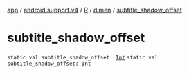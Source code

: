 [app](../../../index.md) / [android.support.v4](../../index.md) / [R](../index.md) / [dimen](index.md) / [subtitle_shadow_offset](./subtitle_shadow_offset.md)

# subtitle_shadow_offset

`static val subtitle_shadow_offset: `[`Int`](https://kotlinlang.org/api/latest/jvm/stdlib/kotlin/-int/index.html)
`static val subtitle_shadow_offset: `[`Int`](https://kotlinlang.org/api/latest/jvm/stdlib/kotlin/-int/index.html)